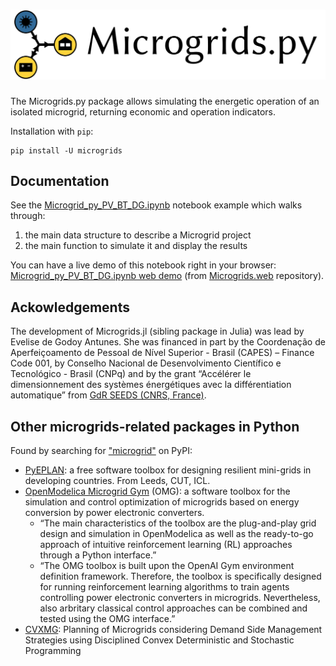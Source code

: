 # ![Microgrids.py](https://github.com/Microgrids-X/Microgrids-artwork/raw/main/png/Microgrids-py-256.png)

The Microgrids.py package allows simulating the energetic operation of an isolated microgrid,
returning economic and operation indicators.

Installation with `pip`:

```
pip install -U microgrids
```

## Documentation

See the [Microgrid_py_PV_BT_DG.ipynb](examples/Microgrid_py_PV_BT_DG.ipynb)
notebook example which walks through:
1. the main data structure to describe a Microgrid project
2. the main function to simulate it and display the results

You can have a live demo of this notebook right in your browser:
[Microgrid_py_PV_BT_DG.ipynb web demo](https://microgrids-x.github.io/Microgrids.web/lab?path=Microgrid_py_PV_BT_DG.ipynb)
(from [Microgrids.web](https://github.com/Microgrids-X/Microgrids.web/) repository).


## Ackowledgements

The development of Microgrids.jl (sibling package in Julia) was lead by
Evelise de Godoy Antunes. She was financed in part by
the Coordenação de Aperfeiçoamento de Pessoal de Nı́vel Superior - Brasil (CAPES) – Finance Code 001,
by Conselho Nacional de Desenvolvimento Cientı́fico e Tecnológico - Brasil (CNPq)
and by the grant “Accélérer le dimensionnement des systèmes énergétiques avec
la différentiation automatique” from [GdR SEEDS (CNRS, France)](https://seeds.cnrs.fr/).


## Other microgrids-related packages in Python

Found by searching for ["microgrid"](https://pypi.org/search/?q=microgrid) on PyPI:

- [PyEPLAN](https://pypi.org/project/pyeplan/):  a free software toolbox for designing resilient mini-grids in developing countries. From Leeds, CUT, ICL.
- [OpenModelica Microgrid Gym](https://pypi.org/project/openmodelica-microgrid-gym/) (OMG):
  a software toolbox for the simulation and control optimization of microgrids
  based on energy conversion by power electronic converters.
    - “The main characteristics of the toolbox are the plug-and-play grid design and simulation in OpenModelica as well as the ready-to-go approach of intuitive reinforcement learning (RL) approaches through a Python interface.”
    - “The OMG toolbox is built upon the OpenAI Gym environment definition framework. Therefore, the toolbox is specifically designed for running reinforcement learning algorithms to train agents controlling power electronic converters in microgrids. Nevertheless, also arbritary classical control approaches can be combined and tested using the OMG interface.”
- [CVXMG](https://pypi.org/project/cvxmg/): Planning of Microgrids considering Demand Side Management Strategies using Disciplined Convex Deterministic and Stochastic Programming
